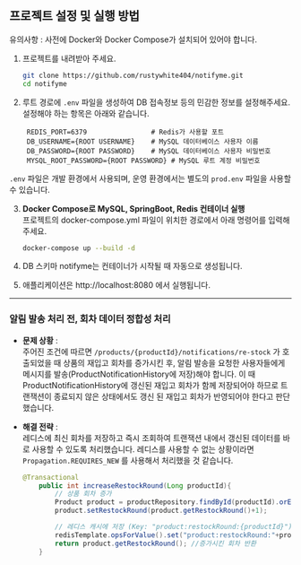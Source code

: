 ## 프로젝트 설정 및 실행 방법
유의사항 : 사전에 Docker와 Docker Compose가 설치되어 있어야 합니다.  

1. 프로젝트를 내려받아 주세요. 
   ```bash
   git clone https://github.com/rustywhite404/notifyme.git
   cd notifyme  
   
2. 루트 경로에 `.env` 파일을 생성하여 DB 접속정보 등의 민감한 정보를 설정해주세요.  
설정해야 하는 항목은 아래와 같습니다.  
   ```env
    REDIS_PORT=6379                # Redis가 사용할 포트
    DB_USERNAME={ROOT USERNAME}    # MySQL 데이터베이스 사용자 이름
    DB_PASSWORD={ROOT PASSWORD}    # MySQL 데이터베이스 사용자 비밀번호
    MYSQL_ROOT_PASSWORD={ROOT PASSWORD} # MySQL 루트 계정 비밀번호 

`.env` 파일은 개발 환경에서 사용되며, 운영 환경에서는 별도의 `prod.env` 파일을 사용할 수 있습니다.

3. **Docker Compose로 MySQL, SpringBoot, Redis 컨테이너 실행**  
프로젝트의 docker-compose.yml 파일이 위치한 경로에서 아래 명령어를 입력해주세요. 
   ```bash
   docker-compose up --build -d

4. DB 스키마 notifyme는 컨테이너가 시작될 때 자동으로 생성됩니다.   
 
5. 애플리케이션은 http://localhost:8080 에서 실행됩니다. 

---  

### 알림 발송 처리 전, 회차 데이터 정합성 처리

- **문제 상황** :  
주어진 조건에 따르면 `/products/{productId}/notifications/re-stock` 가 호출되었을 때 상품의 재입고 회차를 증가시킨 후, 알림 발송을 요청한 사용자들에게 메시지를 발송(ProductNotificationHistory에 저장)해야 합니다. 이 때 ProductNotificationHistory에 갱신된 재입고 회차가 함께 저장되어야 하므로 트랜잭션이 종료되지 않은 상태에서도 갱신 된 재입고 회차가 반영되어야 한다고 판단했습니다.
 
- **해결 전략** :  
레디스에 최신 회차를 저장하고 즉시 조회하여 트랜잭션 내에서 갱신된 데이터를 바로 사용할 수 있도록 처리했습니다. 레디스를 사용할 수 없는 상황이라면 `Propagation.REQUIRES_NEW` 를 사용해서 처리했을 것 같습니다.

   ```java  
   @Transactional
       public int increaseRestockRound(Long productId){
           // 상품 회차 증가
           Product product = productRepository.findById(productId).orElseThrow(()->new NotifymeException(NotifymeErrorCode.NO_PRODUCT));
           product.setRestockRound(product.getRestockRound()+1);
   
           // 레디스 캐시에 저장 (Key: "product:restockRound:{productId}")
           redisTemplate.opsForValue().set("product:restockRound:"+productId, product.getRestockRound());
           return product.getRestockRound(); //증가시킨 회차 반환
       }
 

